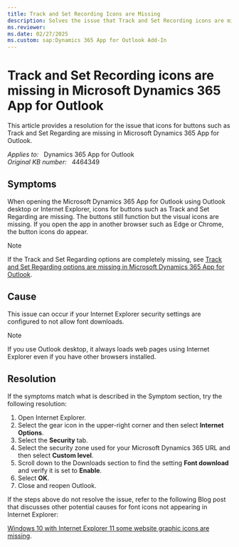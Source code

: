 ```yaml
---
title: Track and Set Recording Icons are Missing
description: Solves the issue that Track and Set Recording icons are missing in Microsoft Dynamics 365 App for Outlook.
ms.reviewer: 
ms.date: 02/27/2025
ms.custom: sap:Dynamics 365 App for Outlook Add-In
---
```

# Track and Set Recording icons are missing in Microsoft Dynamics 365 App for Outlook

This article provides a resolution for the issue that icons for buttons such as Track and Set Regarding are missing in Microsoft Dynamics 365 App for Outlook.

_Applies to:_ &nbsp; Dynamics 365 App for Outlook  
_Original KB number:_ &nbsp; 4464349

## Symptoms

When opening the Microsoft Dynamics 365 App for Outlook using Outlook desktop or Internet Explorer, icons for buttons such as Track and Set Regarding are missing. The buttons still function but the visual icons are missing. If you open the app in another browser such as Edge or Chrome, the button icons do appear.

> [!NOTE]
> If the Track and Set Regarding options are completely missing, see [Track and Set Regarding options are missing in Microsoft Dynamics 365 App for Outlook](https://support.microsoft.com/help/4462486).

## Cause

This issue can occur if your Internet Explorer security settings are configured to not allow font downloads.

> [!NOTE]
> If you use Outlook desktop, it always loads web pages using Internet Explorer even if you have other browsers installed.

## Resolution

If the symptoms match what is described in the Symptom section, try the following resolution:

1. Open Internet Explorer.
2. Select the gear icon in the upper-right corner and then select **Internet Options**.
3. Select the **Security** tab.
4. Select the security zone used for your Microsoft Dynamics 365 URL and then select **Custom level**.
5. Scroll down to the Downloads section to find the setting **Font download** and verify it is set to **Enable**.
6. Select **OK**.
7. Close and reopen Outlook.

If the steps above do not resolve the issue, refer to the following Blog post that discusses other potential causes for font icons not appearing in Internet Explorer:

[Windows 10 with Internet Explorer 11 some website graphic icons are missing](/archive/blogs/askie/windows-10-with-internet-explorer-11-some-website-graphic-icons-are-missing).
